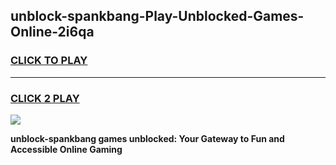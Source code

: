 
## unblock-spankbang-Play-Unblocked-Games-Online-2i6qa
<h3>
<a href="https://premium76.site?title=unblock-spankbang&ref=25A">CLICK TO PLAY</a></h3>
<hr>

<h3>
<a href="https://premium76.site?title=unblock-spankbang&ref=25A">CLICK 2 PLAY</a>
  
</h3>

<a href="https://premium76.site?title=unblock-spankbang&ref=25A"><img src="https://clearcache.store/games.png"></a>


**unblock-spankbang games unblocked: Your Gateway to Fun and Accessible Online Gaming**

